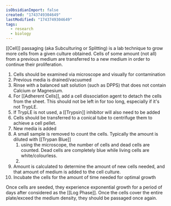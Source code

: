 ```yaml
---
isObsidianImport: false
created: "1743749304649"
lastModified: "1743749304649"
tags:
  - research
  - biology
---
```

[[Cell]] passaging (aka Subculturing or Splitting) is a lab technique to grow more cells from a given culture obtained. Cells of some amount (not all) from a previous medium are transferred to a new medium in order to continue their proliferation.

1. Cells should be examined via microscope and visually for contamination
2. Previous media is drained/vacuumed
3. Rinse with a balanced salt solution (such as DPPS) that does not contain Calcium or Magnesium.
4. For [[Adherent Cells]], add a cell dissociation agent to detach the cells from the sheet. This should not be left in for too long, especially if it's not TrypLE.
5. If TrypLE is not used, a [[Trypsin]] inhibitor will also need to be added 
6. Cells should be transferred to a conical tube to centrifuge them to achieve a cell pellet.
7. New media is added
8. A small sample is removed to count the cells. Typically the amount is diluted with [[Trypan Blue]]
	1. using the microscope, the number of cells and dead cells are counted. Dead cells are completely blue while living cells are white/colourless.
	2. 
9. Amount is calculated to determine the amount of new cells needed, and that amount of medium is added to the cell culture.
10. Incubate the cells for the amount of time needed for optimal growth


Once cells are seeded, they experience exponential growth for a period of days after considered as the [[Log Phase]]. Once the cells cover the entire plate/exceed the medium density, they should be passaged once again.

